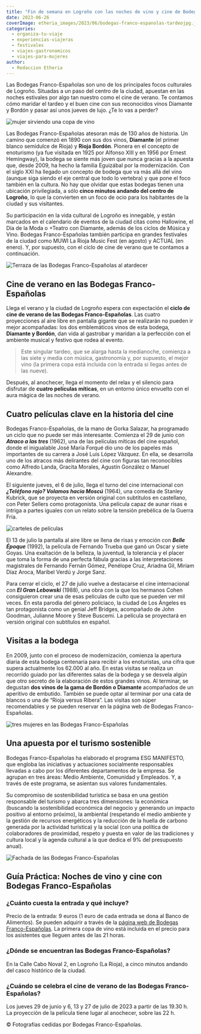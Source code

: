 ```yaml
---
title: "Fin de semana en Logroño con las noches de vino y cine de Bodegas Franco-Españolas"
date: 2023-06-26
coverImage: etheria_images/2023/06/bodegas-franco-espanolas-tardeojpg.jpg
categories: 
  - organiza-tu-viaje
  - experiencias-viajeras
  - festivales
  - viajes-gastronomicos
  - viajes-para-mujeres
author: 
  - Redaccion Etheria
---
```


Las Bodegas Franco-Españolas son uno de los principales focos culturales de Logroño. 
Situadas a un paso del centro de la ciudad, apuestan en las noches estivales por algo 
tan nuestro como el cine de verano. Te contamos cómo maridar el tardeo y el buen cine 
con sus reconocidos vinos Diamante y Bordón y pasar así unos jueves de lujo. ¿Te lo vas 
a perder? 

![mujer sirviendo una copa de vino](etheria_images/2023/06/bodegas-franco-espanolas-vino-bordon.jpg "Tardes de vino y cine en Bodegas Franco-Españolas.")

Las Bodegas Franco-Españolas atesoran más de 130 años de historia. Un camino que comenzó 
en 1890 con sus dos vinos, **Diamante** (el primer blanco semidulce de Rioja) y **Rioja 
Bordón**. Pionera en el concepto de enoturismo (ya fue visitada en 1925 por Alfonso XIII 
y en 1956 por Ernest Hemingway), la bodega se siente más joven que nunca gracias a la 
apuesta que, desde 2009, ha hecho la familia Eguizábal por la modernización. Con el 
siglo XXI ha llegado un concepto de bodega que va más allá del vino (aunque siga siendo 
el eje central que todo lo vertebra) y que pone el foco también en la cultura. No hay 
que olvidar que estas bodegas tienen una ubicación privilegiada, a sólo **cinco minutos 
andando del centro de Logroño**, lo que la convierten en un foco de ocio para los 
habitantes de la ciudad y sus visitantes. 

Su participación en la vida cultural de Logroño es innegable, y están marcados en el 
calendario de eventos de la ciudad citas como Hallowine, el Día de la Moda o +Teatro con 
Diamante, además de los ciclos de Música y Vino. Bodegas Franco-Españolas también 
participa en grandes festivales de la ciudad como MUWI La Rioja Music Fest (en agosto) y 
ACTUAL (en enero). Y, por supuesto, con el ciclo de cine de verano que te contamos a 
continuación. 

![Terraza de las Bodegas Franco-Españolas al atardecer](etheria_images/2023/06/bodegas-franco-espanolas-tardeojpg.jpg "Terraza de las Bodegas Franco-Españolas antes de la proyección.")

## Cine de verano en las Bodegas Franco-Españolas

Llega el verano y la ciudad de Logroño espera con expectación el **ciclo de cine de 
verano de las Bodegas Franco-Españolas**. Las cuatro proyecciones al aire libre en 
pantalla gigante que se realizarán no pueden ir mejor acompañadas: los dos emblemáticos 
vinos de esta bodega, **Diamante y Bordón**, dan vida al gastrobar y maridan a la 
perfección con el ambiente musical y festivo que rodea al evento. 

> Este singular tardeo, que se alarga hasta la medianoche, comienza a las siete y media 
> con música, gastronomía y, por supuesto, el mejor vino (la primera copa está incluida 
> con la entrada si llegas antes de las nueve). 

Después, al anochecer, llega el momento del relax y el silencio para disfrutar de 
**cuatro películas míticas**, en un entorno único envuelto con el aura mágica de las 
noches de verano. 

## Cuatro películas clave en la historia del cine

Bodegas Franco-Españolas, de la mano de Gorka Salazar, ha programado un ciclo que no 
puede ser más interesante. Comienza el 29 de junio con _**Atraco a las tres**_ (1962), 
una de las películas míticas del cine español, donde el inigualable José María Forqué 
dio uno de los papeles más importantes de su carrera a José Luis López Vázquez. En ella, 
se desarrolla uno de los atracos más delirantes del cine con figuras tan reconocibles 
como Alfredo Landa, Gracita Morales, Agustín González o Manuel Alexandre. 

El siguiente jueves, el 6 de julio, llega el turno del cine internacional con 
_**¿Teléfono rojo? Volamos hacia Moscú**_ (1964), una comedia de Stanley Kubrick, que se 
proyecta en versión original con subtítulos en castellano, con Peter Sellers como 
protagonista. Una película capaz de aunar risas e intriga a partes iguales con un relato 
sobre la tensión prebélica de la Guerra Fría. 

![carteles de películas](etheria_images/2023/06/bodegas-franco-espanolas-carteles.jpg "Películas del ciclo de cine de verano de Bodegas Franco-Españolas.")

El 13 de julio la pantalla al aire libre se llena de risas y emoción con _**Belle 
Époque**_ (1992), la película de Fernando Trueba que ganó un Oscar y siete Goyas. Una 
exaltación de la belleza, la juventud, la tolerancia y el placer que toma la forma de 
una perfecta fábula gracias a las interpretaciones magistrales de Fernando Fernán Gómez, 
Penélope Cruz, Ariadna Gil, Miriam Díaz Aroca, Maribel Verdú y Jorge Sanz. 

Para cerrar el ciclo, el 27 de julio vuelve a destacarse el cine internacional con _**El 
Gran Lebowski**_ (1988), una obra con la que los hermanos Cohen consiguieron crear una 
de esas películas de culto que se pueden ver mil veces. En esta parodia del género 
policiaco, la ciudad de Los Ángeles es tan protagonista como un genial Jeff Bridges, 
acompañado de John Goodman, Julianne Moore y Steve Buscemi. La película se proyectará en 
versión original con subtítulos en español. 

## Visitas a la bodega

En 2009, junto con el proceso de modernización, comienza la apertura diaria de esta 
bodega centenaria para recibir a los enoturistas, una cifra que supera actualmente los 
62.000 al año. En estas visitas se realiza un recorrido guiado por las diferentes salas 
de la bodega y se desvela algún que otro secreto de la elaboración de estos grandes 
vinos. Al terminar, se degustan **dos vinos de la gama de Bordón o Diamante** 
acompañados de un aperitivo de embutido. También se puede optar al terminar por una cata 
de blancos o una de “Rioja versus Ribera”. Las visitas son súper recomendables y se 
pueden reservar en la página web de Bodegas Franco-Españolas. 

![tres mujeres en las Bodegas Franco-Españolas](etheria_images/2023/06/bodegas-franco-espanolas-visita.jpg "Visita de la bodega.")

## Una apuesta por el turismo sostenible

Bodegas Franco-Españolas ha elaborado el programa ESG MANIFESTO, que engloba las 
iniciativas y actuaciones socialmente responsables llevadas a cabo por los diferentes 
departamentos de la empresa. Se agrupan en tres áreas: Medio Ambiente, Comunidad y 
Empleados. Y, a través de este programa, se asientan sus valores fundamentales. 

Su compromiso de sostenibilidad turística se basa en una gestión responsable del turismo 
y abarca tres dimensiones: la económica (buscando la sostenibilidad económica del 
negocio y generando un impacto positivo al entorno próximo), la ambiental (respetando el 
medio ambiente y la gestión de recursos energéticos y la reducción de la huella de 
carbono generada por la actividad turística) y la social (con una política de 
colaboradores de proximidad, respeto y puesta en valor de las tradiciones y cultura 
local y la agenda cultural a la que dedica el 9% del presupuesto anual). 

![Fachada de las Bodegas Franco-Españolas](etheria_images/2023/06/bodegas-franco-espanolas-fachada.jpg "Fachada de las Bodegas Franco-Españolas.")

## Guía Práctica: Noches de vino y cine con Bodegas Franco-Españolas

### ¿Cuánto cuesta la entrada y qué incluye?

Precio de la entrada: 9 euros (1 euro de cada entrada se dona al Banco de Alimentos). Se 
pueden adquirir a través de la [página web de Bodegas 
Franco-Españolas](https://www.francoespanolas.com/agenda-cultural). La primera copa de 
vino está incluida en el precio para los asistentes que lleguen antes de las 21 horas. 

### ¿Dónde se encuentran las Bodegas Franco-Españolas?

En la Calle Cabo Noval 2, en Logroño (La Rioja), a cinco minutos andando del casco 
histórico de la ciudad. 

### ¿Cuándo se celebra el cine de verano de las Bodegas Franco-Españolas?

Los jueves 29 de junio y 6, 13 y 27 de julio de 2023 a partir de las 19.30 h. La 
proyección de la película tiene lugar al anochecer, sobre las 22 h. 

© Fotografías cedidas por Bodegas Franco-Españolas.

